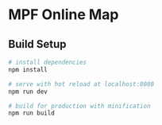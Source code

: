 # MPF Online Map

## Build Setup

``` bash
# install dependencies
npm install

# serve with hot reload at localhost:8080
npm run dev

# build for production with minification
npm run build
```